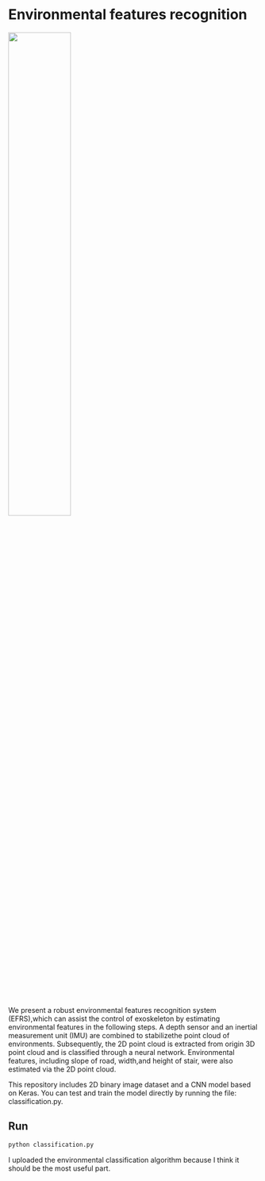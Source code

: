 ﻿# Environmental features recognition
 <img src='./Environmental-feature-recog.jpg' width=50%>

We present a robust environmental features recognition system (EFRS),which can assist the control of exoskeleton by estimating environmental features in the following steps. A depth sensor and an inertial measurement unit (IMU) are combined to stabilizethe point cloud of environments. Subsequently, the 2D point cloud is extracted from origin 3D point cloud and is classified through a neural network. Environmental features, including slope of road, width,and height of stair, were also estimated via the 2D point cloud. 

This repository includes 2D binary image dataset and a CNN model based on Keras.  You can test and train the model directly by running the file: classification.py.

## Run

```bash
python classification.py
```

I  uploaded the environmental classification algorithm because I think it should be the most useful part. 

